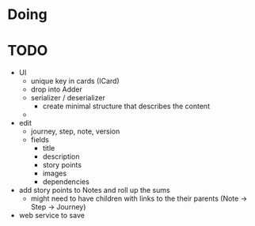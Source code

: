 # Doing

# TODO

- UI
    - unique key in cards (ICard)
    - drop into Adder
    - serializer / deserializer
        - create minimal structure that describes the content
    - 
- edit
    - journey, step, note, version
    - fields
        - title
        - description
        - story points
        - images
        - dependencies
- add story points to Notes and roll up the sums
    - might need to have children with links to the their parents (Note -> Step -> Journey)
- web service to save
